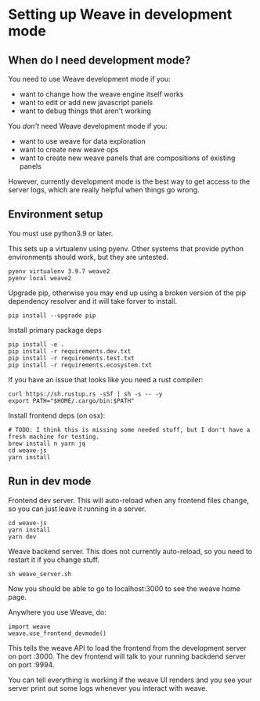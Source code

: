 # Setting up Weave in development mode

## When do I need development mode?

You need to use Weave development mode if you:

- want to change how the weave engine itself works
- want to edit or add new javascript panels
- want to debug things that aren't working

You _don't_ need Weave development mode if you:

- want to use weave for data exploration
- want to create new weave ops
- want to create new weave panels that are compositions of existing panels

However, currently development mode is the best way to get access to the server logs, which are really helpful when things go wrong.

## Environment setup

You must use python3.9 or later.

This sets up a virtualenv using pyenv. Other systems that provide
python environments should work, but they are untested.

```
pyenv virtualenv 3.9.7 weave2
pyenv local weave2
```

Upgrade pip, otherwise you may end up using a broken version
of the pip dependency resolver and it will take forver to install.

```
pip install --upgrade pip
```

Install primary package deps

```
pip install -e .
pip install -r requirements.dev.txt
pip install -r requirements.test.txt
pip install -r requirements.ecosystem.txt
```

If you have an issue that looks like you need a rust compiler:

```
curl https://sh.rustup.rs -sSf | sh -s -- -y
export PATH="$HOME/.cargo/bin:$PATH"
```

Install frontend deps (on osx):

```
# TODO: I think this is missing some needed stuff, but I don't have a fresh machine for testing.
brew install n yarn jq
cd weave-js
yarn install
```

## Run in dev mode

Frontend dev server. This will auto-reload when any frontend files change, so you can just leave it running in a server.

```
cd weave-js
yarn install
yarn dev
```

Weave backend server. This does not currently auto-reload, so you need to restart it if you change stuff.

```
sh weave_server.sh
```

Now you should be able to go to localhost:3000 to see the weave home page.

Anywhere you use Weave, do:

```
import weave
weave.use_frontend_devmode()
```

This tells the weave API to load the frontend from the development server on port :3000. The dev frontend will talk to your running backdend server on port :9994.

You can tell everything is working if the weave UI renders and you see your server print out some logs whenever you interact with weave.
